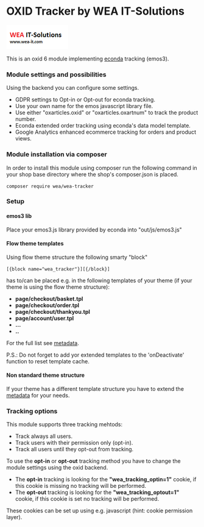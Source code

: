 OXID Tracker by WEA IT-Solutions
======

![WEA IT-Solutions OXID Tracker](wea-it-solutions.png)

This is an oxid 6 module implementing [econda](https://www.econda.de) tracking (emos3).
### Module settings and possibilities
Using the backend you can configure some settings. 
* GDPR settings to Opt-in or Opt-out for econda tracking.
* Use your own name for the emos javascript library file.
* Use either "oxarticles.oxid" or "oxarticles.oxartnum" to track the product number.
* Econda extended order tracking using econda's data model template.
* Google Analytics enhanced ecommerce tracking for orders and product views.

### Module installation via composer
In order to install this module using composer run the following command in your shop base directory where the shop's composer.json is placed.
```
composer require wea/wea-tracker
```

### Setup
#### emos3 lib
Place your emos3.js library provided by econda into "out/js/emos3.js"
#### Flow theme templates
Using flow theme structure the following smarty "block" 
```
[{block name="wea_tracker"}][{/block}]
```
has to/can be placed e.g. in the following templates of your theme (if your theme is using the flow theme structure):
* **page/checkout/basket.tpl**
* **page/checkout/order.tpl**
* **page/checkout/thankyou.tpl**
* **page/account/user.tpl**
* **...**
* **..**

For the full list see [metadata](metadata.php).

P.S.: Do not forget to add yor extended templates to the 'onDeactivate' function to reset template cache. 

#### Non standard theme structure 
If your theme has a different template structure you have to extend the [metadata](metadata.php) for your needs.

### Tracking options
This module supports three tracking mehtods: 
* Track always all users.
* Track users with their permission only (opt-in).
* Track all users until they opt-out from tracking.

To use the **opt-in** or **opt-out** tracking method you have to change the module settings using the oxid backend.
* The **opt-in** tracking is looking for the **"wea_tracking_optin=1"** cookie, if this cookie is missing no tracking will be performed.
* The **opt-out** tracking is looking for the **"wea_tracking_optout=1"** cookie, if this cookie is set no tracking will be performed.

These cookies can be set up using e.g. javascript (hint: cookie permission layer).
